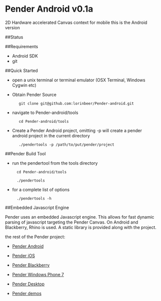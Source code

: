 # Pender Android v0.1a

2D Hardware accelerated Canvas context for mobile
this is the Android version

##Status

##Requirements
* Android SDK
* git

##Quick Started

* open a unix terminal or terminal emulator (OSX Terminal, Windows Cygwin etc)

* Obtain Pender Source

         git clone git@github.com:lorinbeer/Pender-android.git

* navigate to Pender-android/tools

         cd Pender-android/tools

* Create a Pender Android project, omitting -p will create a pender android project in the current directory

         ./pendertools -p /path/to/put/pender/project


##Pender Build Tool

* run the pendertool from the tools directory

        cd Pender-android/tools

        ./pendertools

* for a complete list of options

        ./pendertools -h


##Embedded Javascript Engine

Pender uses an embedded Javascript engine. This allows for fast dynamic parsing of javascript targeting the Pender Canvas. 
On Android and Blackberry, Rhino is used. A static library is provided along with the project.

the rest of the Pender project:

* [Pender Android](https://github.com/doggerelverse/Pender-android)

* [Pender iOS](https://github.com/doggerelverse/Pender-ios)

* [Pender Blackberry](https://github.com/doggerelverse/Pender-blackberry)

* [Pender Windows Phone 7](https://github.com/doggerelverse/Pender-wp7)

* [Pender Desktop](https://github.com/doggerelverse/Pender-desktop)

* [Pender demos](https://github.com/doggerelverse/Pender-demos)
